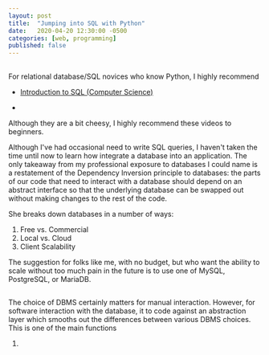 ```yaml
---
layout: post
title:  "Jumping into SQL with Python"
date:   2020-04-20 12:30:00 -0500
categories: [web, programming]
published: false
---
```

## 
For relational database/SQL novices who know Python, I highly recommend 

- [Introduction to SQL (Computer Science)](https://www.youtube.com/playlist?list=PLi01XoE8jYojRqM4qGBF1U90Ee1Ecb5tt)

- 

Although they are a bit cheesy, I highly recommend these videos to beginners.

Although I've had occasional need to write SQL queries, I haven't taken the time until now to learn how integrate a database into an application. The only takeaway from my professional exposure to databases I could name is a restatement of the Dependency Inversion principle to databases: the parts of our code that need to interact with a database should depend on an abstract interface so that the underlying database can be swapped out without making changes to the rest of the code.

She breaks down databases in a number of ways:
1. Free vs. Commercial
2. Local vs. Cloud
3. Client Scalability

The suggestion for folks like me, with no budget, but who want the ability to scale without too much pain in the future is to use one of MySQL, PostgreSQL, or MariaDB.

## 

The choice of DBMS certainly matters for manual interaction. However, for software interaction with the database, it  to code against an abstraction layer which smooths out the differences between various DBMS choices. This is one of the main functions 



1. 